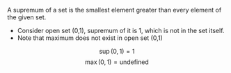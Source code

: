 A supremum of a set is the smallest element greater than every element of the given set.

* Consider open set (0,1), supremum of it is 1, which is not in the set itself.
* Note that maximum does not exist in open set (0,1)

$$\sup (0,1) = 1$$
$$\max (0,1) = \text{undefined}$$
